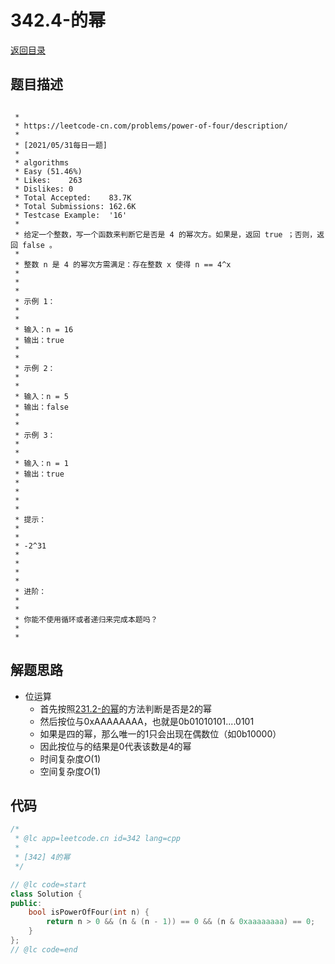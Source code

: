 # 342.4-的幂
[返回目录](../README.md)
  
## 题目描述
```

 *
 * https://leetcode-cn.com/problems/power-of-four/description/
 *
 * [2021/05/31每日一题]
 *
 * algorithms
 * Easy (51.46%)
 * Likes:    263
 * Dislikes: 0
 * Total Accepted:    83.7K
 * Total Submissions: 162.6K
 * Testcase Example:  '16'
 *
 * 给定一个整数，写一个函数来判断它是否是 4 的幂次方。如果是，返回 true ；否则，返回 false 。
 * 
 * 整数 n 是 4 的幂次方需满足：存在整数 x 使得 n == 4^x
 * 
 * 
 * 
 * 示例 1：
 * 
 * 
 * 输入：n = 16
 * 输出：true
 * 
 * 
 * 示例 2：
 * 
 * 
 * 输入：n = 5
 * 输出：false
 * 
 * 
 * 示例 3：
 * 
 * 
 * 输入：n = 1
 * 输出：true
 * 
 * 
 * 
 * 
 * 提示：
 * 
 * 
 * -2^31 
 * 
 * 
 * 
 * 
 * 进阶：
 * 
 * 
 * 你能不使用循环或者递归来完成本题吗？
 * 
 * 
```  
  
## 解题思路 
- 位运算
  - 首先按照[231.2-的幂](231.2-的幂.md)的方法判断是否是2的幂
  - 然后按位与0xAAAAAAAA，也就是0b01010101....0101
  - 如果是四的幂，那么唯一的1只会出现在偶数位（如0b10000）
  - 因此按位与的结果是0代表该数是4的幂
  - 时间复杂度$O(1)$
  - 空间复杂度$O(1)$
  
## 代码
``` cpp
/*
 * @lc app=leetcode.cn id=342 lang=cpp
 *
 * [342] 4的幂
 */

// @lc code=start
class Solution {
public:
    bool isPowerOfFour(int n) {
        return n > 0 && (n & (n - 1)) == 0 && (n & 0xaaaaaaaa) == 0;
    }
};
// @lc code=end


```
